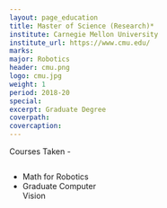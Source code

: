 ```yaml
---
layout: page_education
title: Master of Science (Research)*
institute: Carnegie Mellon University
institute_url: https://www.cmu.edu/
marks: 
major: Robotics
header: cmu.png
logo: cmu.jpg
weight: 1
period: 2018-20
special: 
excerpt: Graduate Degree
coverpath: 
covercaption: 
---
```



Courses Taken - 

<div id="the whole thing" style="height:100%; width:100%; overflow: hidden;">
    <div id="leftThing" style="float: left; width:33%;">
    <ul>
       <li>Math for Robotics</li>
       <li>Graduate Computer Vision</li>
    </ul>
    </div>
</div>


